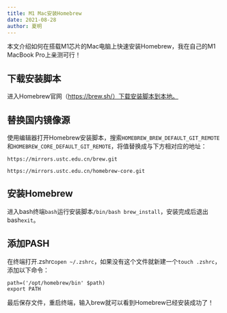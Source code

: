 ```yaml
---
title: M1 Mac安装Homebrew
date: 2021-08-28
author: 夏明
---
```


本文介绍如何在搭载M1芯片的Mac电脑上快速安装Homebrew，我在自己的M1 MacBook Pro上亲测可行！

## 下载安装脚本

进入Homebrew官网（https://brew.sh/）下载安装脚本到本地。

## 替换国内镜像源

使用编辑器打开Homebrew安装脚本，搜索`HOMEBREW_BREW_DEFAULT_GIT_REMOTE`和`HOMEBREW_CORE_DEFAULT_GIT_REMOTE`，将值替换成与下方相对应的地址：

```
https://mirrors.ustc.edu.cn/brew.git

https://mirrors.ustc.edu.cn/homebrew-core.git
```

## 安装Homebrew

进入bash终端`bash`运行安装脚本`/bin/bash brew_install`，安装完成后退出bash`exit`。

## 添加PASH

在终端打开.zshrc`open ~/.zshrc`，如果没有这个文件就新建一个`touch .zshrc`，添加以下命令：

```
path=('/opt/homebrew/bin' $path)
export PATH
```

最后保存文件，重启终端，输入brew就可以看到Homebrew已经安装成功了！
